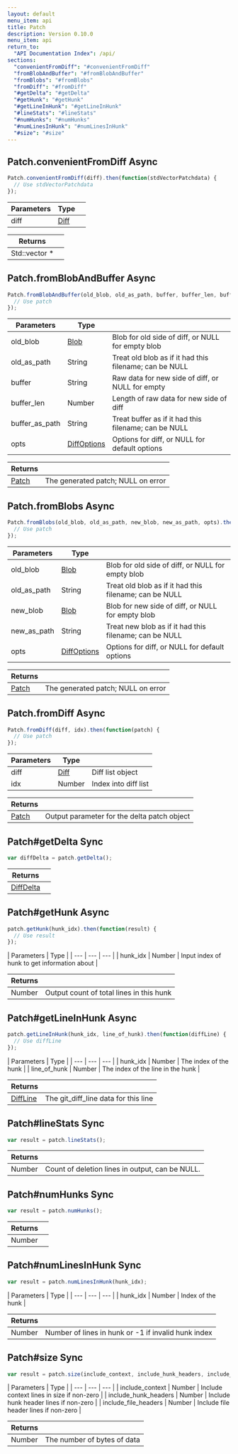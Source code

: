 ```yaml
---
layout: default
menu_item: api
title: Patch
description: Version 0.10.0
menu_item: api
return_to:
  "API Documentation Index": /api/
sections:
  "convenientFromDiff": "#convenientFromDiff"
  "fromBlobAndBuffer": "#fromBlobAndBuffer"
  "fromBlobs": "#fromBlobs"
  "fromDiff": "#fromDiff"
  "#getDelta": "#getDelta"
  "#getHunk": "#getHunk"
  "#getLineInHunk": "#getLineInHunk"
  "#lineStats": "#lineStats"
  "#numHunks": "#numHunks"
  "#numLinesInHunk": "#numLinesInHunk"
  "#size": "#size"
---
```


## <a name="convenientFromDiff"></a><span>Patch.</span>convenientFromDiff <span class="tags"><span class="async">Async</span></span>

```js
Patch.convenientFromDiff(diff).then(function(stdVectorPatchdata) {
  // Use stdVectorPatchdata
});
```

| Parameters | Type |   |
| --- | --- | --- |
| diff | [Diff](/api/diff/) |  |

| Returns |  |
| --- | --- |
| Std::vector<patchdata> * |  |

## <a name="fromBlobAndBuffer"></a><span>Patch.</span>fromBlobAndBuffer <span class="tags"><span class="async">Async</span></span>

```js
Patch.fromBlobAndBuffer(old_blob, old_as_path, buffer, buffer_len, buffer_as_path, opts).then(function(patch) {
  // Use patch
});
```

| Parameters | Type |   |
| --- | --- | --- |
| old_blob | [Blob](/api/blob/) | Blob for old side of diff, or NULL for empty blob |
| old_as_path | String | Treat old blob as if it had this filename; can be NULL |
| buffer | String | Raw data for new side of diff, or NULL for empty |
| buffer_len | Number | Length of raw data for new side of diff |
| buffer_as_path | String | Treat buffer as if it had this filename; can be NULL |
| opts | [DiffOptions](/api/diff_options/) | Options for diff, or NULL for default options |

| Returns |  |
| --- | --- |
| [Patch](/api/patch/) | The generated patch; NULL on error |

## <a name="fromBlobs"></a><span>Patch.</span>fromBlobs <span class="tags"><span class="async">Async</span></span>

```js
Patch.fromBlobs(old_blob, old_as_path, new_blob, new_as_path, opts).then(function(patch) {
  // Use patch
});
```

| Parameters | Type |   |
| --- | --- | --- |
| old_blob | [Blob](/api/blob/) | Blob for old side of diff, or NULL for empty blob |
| old_as_path | String | Treat old blob as if it had this filename; can be NULL |
| new_blob | [Blob](/api/blob/) | Blob for new side of diff, or NULL for empty blob |
| new_as_path | String | Treat new blob as if it had this filename; can be NULL |
| opts | [DiffOptions](/api/diff_options/) | Options for diff, or NULL for default options |

| Returns |  |
| --- | --- |
| [Patch](/api/patch/) | The generated patch; NULL on error |

## <a name="fromDiff"></a><span>Patch.</span>fromDiff <span class="tags"><span class="async">Async</span></span>

```js
Patch.fromDiff(diff, idx).then(function(patch) {
  // Use patch
});
```

| Parameters | Type |   |
| --- | --- | --- |
| diff | [Diff](/api/diff/) | Diff list object |
| idx | Number | Index into diff list |

| Returns |  |
| --- | --- |
| [Patch](/api/patch/) | Output parameter for the delta patch object |

## <a name="getDelta"></a><span>Patch#</span>getDelta <span class="tags"><span class="sync">Sync</span></span>

```js
var diffDelta = patch.getDelta();
```

| Returns |  |
| --- | --- |
| [DiffDelta](/api/diff_delta/) |  |

## <a name="getHunk"></a><span>Patch#</span>getHunk <span class="tags"><span class="async">Async</span></span>

```js
patch.getHunk(hunk_idx).then(function(result) {
  // Use result
});
```

| Parameters | Type |
| --- | --- | --- |
| hunk_idx | Number | Input index of hunk to get information about |

| Returns |  |
| --- | --- |
| Number | Output count of total lines in this hunk |

## <a name="getLineInHunk"></a><span>Patch#</span>getLineInHunk <span class="tags"><span class="async">Async</span></span>

```js
patch.getLineInHunk(hunk_idx, line_of_hunk).then(function(diffLine) {
  // Use diffLine
});
```

| Parameters | Type |
| --- | --- | --- |
| hunk_idx | Number | The index of the hunk |
| line_of_hunk | Number | The index of the line in the hunk |

| Returns |  |
| --- | --- |
| [DiffLine](/api/diff_line/) | The git_diff_line data for this line |

## <a name="lineStats"></a><span>Patch#</span>lineStats <span class="tags"><span class="sync">Sync</span></span>

```js
var result = patch.lineStats();
```

| Returns |  |
| --- | --- |
| Number | Count of deletion lines in output, can be NULL. |

## <a name="numHunks"></a><span>Patch#</span>numHunks <span class="tags"><span class="sync">Sync</span></span>

```js
var result = patch.numHunks();
```

| Returns |  |
| --- | --- |
| Number |  |

## <a name="numLinesInHunk"></a><span>Patch#</span>numLinesInHunk <span class="tags"><span class="sync">Sync</span></span>

```js
var result = patch.numLinesInHunk(hunk_idx);
```

| Parameters | Type |
| --- | --- | --- |
| hunk_idx | Number | Index of the hunk |

| Returns |  |
| --- | --- |
| Number |  Number of lines in hunk or -1 if invalid hunk index |

## <a name="size"></a><span>Patch#</span>size <span class="tags"><span class="sync">Sync</span></span>

```js
var result = patch.size(include_context, include_hunk_headers, include_file_headers);
```

| Parameters | Type |
| --- | --- | --- |
| include_context | Number | Include context lines in size if non-zero |
| include_hunk_headers | Number | Include hunk header lines if non-zero |
| include_file_headers | Number | Include file header lines if non-zero |

| Returns |  |
| --- | --- |
| Number |  The number of bytes of data |

